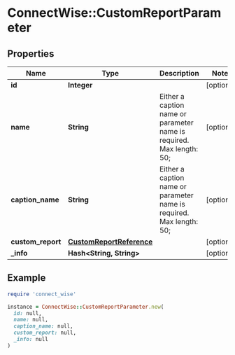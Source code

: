 # ConnectWise::CustomReportParameter

## Properties

| Name | Type | Description | Notes |
| ---- | ---- | ----------- | ----- |
| **id** | **Integer** |  | [optional] |
| **name** | **String** | Either a caption name or parameter name is required. Max length: 50; | [optional] |
| **caption_name** | **String** | Either a caption name or parameter name is required. Max length: 50; | [optional] |
| **custom_report** | [**CustomReportReference**](CustomReportReference.md) |  | [optional] |
| **_info** | **Hash&lt;String, String&gt;** |  | [optional] |

## Example

```ruby
require 'connect_wise'

instance = ConnectWise::CustomReportParameter.new(
  id: null,
  name: null,
  caption_name: null,
  custom_report: null,
  _info: null
)
```

